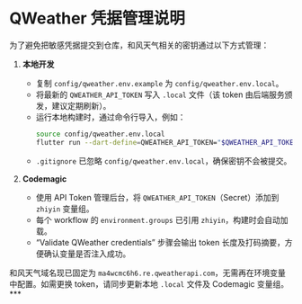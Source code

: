 # QWeather 凭据管理说明

为了避免把敏感凭据提交到仓库，和风天气相关的密钥通过以下方式管理：

1. **本地开发**
   - 复制 `config/qweather.env.example` 为 `config/qweather.env.local`。
   - 将最新的 `QWEATHER_API_TOKEN` 写入 `.local` 文件（该 token 由后端服务颁发，建议定期刷新）。
   - 运行本地构建时，通过命令行导入，例如：
     ```bash
     source config/qweather.env.local
     flutter run --dart-define=QWEATHER_API_TOKEN="$QWEATHER_API_TOKEN"
     ```
   - `.gitignore` 已忽略 `config/qweather.env.local`，确保密钥不会被提交。

2. **Codemagic**
   - 使用 API Token 管理后台，将 `QWEATHER_API_TOKEN`（Secret）添加到 `zhiyin` 变量组。
   - 每个 workflow 的 `environment.groups` 已引用 `zhiyin`，构建时会自动加载。
   - “Validate QWeather credentials” 步骤会输出 token 长度及打码摘要，方便确认变量是否注入成功。

和风天气域名现已固定为 `ma4wcmc6h6.re.qweatherapi.com`，无需再在环境变量中配置。如需更换 token，请同步更新本地 `.local` 文件及 Codemagic 变量组。***
